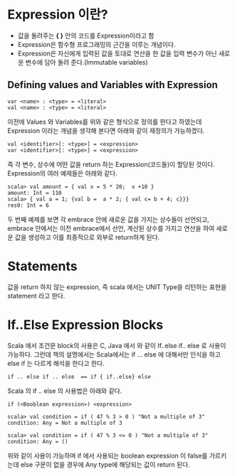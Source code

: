 # Expression 이란?
- 값을 돌려주는 **{ }** 안의 코드를 Expression이라고 함
- Expression은 함수형 프로그래밍의 근간을 이루는 개념이다.
- Expression은 자신에게 입력된 값을 토대로 연산을 한 값을 입력 변수가 아닌 새로운
변수에 담아 돌려 준다.(Immutable variables)

## Defining values and Variables with Expression
 ~~~~~~~~~
 var <name> : <type> = <literal>
 val <name> : <type> = <literal>
 ~~~~~~~~~
 이전에 Values 와 Variables를 위와 같은 형식으로 정의를 한다고 하였는데 Expression
 이라는 개념을 생각해 본다면 아래와 같이 재정의가 가능하겠다.
 ~~~~~~~
 val <identifier>[: <type>] = <expression>
 var <identifier>[: <type>] = <expression>
 ~~~~~~~
 즉 각 변수, 상수에 어떤 값을 return 하는 Expression(코드들)이 할당된 것이다.
Expression의 여러 예제들은 아래와 같다.
~~~~~~
scala> val amount = { val x = 5 * 20;  x +10 }
amount: Int = 110
scala> { val a = 1; {val b =  a * 2; { val c= b + 4; c}}}
res0: Int = 6
~~~~~~
 두 번째 예제를 보면 각 embrace 안에 새로운 값을 가지는 상수들이 선언되고,
 embrace 안에서는 이전 embrace에서 선언, 계산된 상수를 가지고 연산을 하여 새로운
 값을 생성하고 이를 최종적으로 외부로 return하게 된다.

# Statements
값을 return 하지 않는 expression, 즉 scala 에서는 UNIT Type을 리턴하는 표현을
statement 라고 한다.

# If..Else Expression Blocks
Scala 에서 조건문 block의 사용은 C, Java 에서 와 같이 If..else if.. else
로 사용이 가능하다. 그런데 책의 설명에서는 Scala에서는 if ... else 에 대해서만
인식을 하고 else if 는 다르게 해석을 한다고 한다.
~~~~~~~
if .. else if .. else  == if { if..else} else
~~~~~~~

Scala 의 if .. else 의 사용법은 아래와 같다.
~~~~~~~
if (<Booblean expression>) <expression>

scala> val condition = if ( 47 % 3 > 0 ) "Not a multiple of 3"
condition: Any = Not a multiple of 3

scala> val condition = if ( 47 % 3 <= 0 ) "Not a multiple of 3"
condition: Any = ()
~~~~~~~
위와 같이 사용이 가능하며 if 에서 사용되는 boolean expression 이 false를 가르키는데
else 구문이 없을 경우에 Any type에 해당되는 값이 return 된다.

